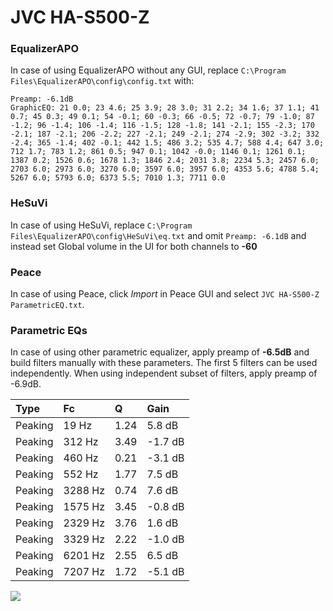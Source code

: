 # JVC HA-S500-Z

### EqualizerAPO
In case of using EqualizerAPO without any GUI, replace `C:\Program Files\EqualizerAPO\config\config.txt`
with:
```
Preamp: -6.1dB
GraphicEQ: 21 0.0; 23 4.6; 25 3.9; 28 3.0; 31 2.2; 34 1.6; 37 1.1; 41 0.7; 45 0.3; 49 0.1; 54 -0.1; 60 -0.3; 66 -0.5; 72 -0.7; 79 -1.0; 87 -1.2; 96 -1.4; 106 -1.4; 116 -1.5; 128 -1.8; 141 -2.1; 155 -2.3; 170 -2.1; 187 -2.1; 206 -2.2; 227 -2.1; 249 -2.1; 274 -2.9; 302 -3.2; 332 -2.4; 365 -1.4; 402 -0.1; 442 1.5; 486 3.2; 535 4.7; 588 4.4; 647 3.0; 712 1.7; 783 1.2; 861 0.5; 947 0.1; 1042 -0.0; 1146 0.1; 1261 0.1; 1387 0.2; 1526 0.6; 1678 1.3; 1846 2.4; 2031 3.8; 2234 5.3; 2457 6.0; 2703 6.0; 2973 6.0; 3270 6.0; 3597 6.0; 3957 6.0; 4353 5.6; 4788 5.4; 5267 6.0; 5793 6.0; 6373 5.5; 7010 1.3; 7711 0.0
```

### HeSuVi
In case of using HeSuVi, replace `C:\Program Files\EqualizerAPO\config\HeSuVi\eq.txt` and omit `Preamp:
-6.1dB` and instead set Global volume in the UI for both channels to **-60**

### Peace
In case of using Peace, click *Import* in Peace GUI and select `JVC HA-S500-Z ParametricEQ.txt`.

### Parametric EQs
In case of using other parametric equalizer, apply preamp of **-6.5dB** and build filters manually
with these parameters. The first 5 filters can be used independently.
When using independent subset of filters, apply preamp of -6.9dB.

| Type    | Fc      |    Q | Gain    |
|:--------|:--------|:-----|:--------|
| Peaking | 19 Hz   | 1.24 | 5.8 dB  |
| Peaking | 312 Hz  | 3.49 | -1.7 dB |
| Peaking | 460 Hz  | 0.21 | -3.1 dB |
| Peaking | 552 Hz  | 1.77 | 7.5 dB  |
| Peaking | 3288 Hz | 0.74 | 7.6 dB  |
| Peaking | 1575 Hz | 3.45 | -0.8 dB |
| Peaking | 2329 Hz | 3.76 | 1.6 dB  |
| Peaking | 3329 Hz | 2.22 | -1.0 dB |
| Peaking | 6201 Hz | 2.55 | 6.5 dB  |
| Peaking | 7207 Hz | 1.72 | -5.1 dB |

![](https://raw.githubusercontent.com/jaakkopasanen/AutoEq/master/results/innerfidelity/sbaf-serious/JVC%20HA-S500-Z/JVC%20HA-S500-Z.png)